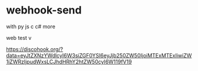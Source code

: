 # webhook-send

with py js c c# more


web test v

https://discohook.org/?data=eyJtZXNzYWdlcyI6W3siZGF0YSI6eyJjb250ZW50IjoiMTExMTExIiwiZW1iZWRzIjpudWxsLCJhdHRhY2htZW50cyI6W119fV19
